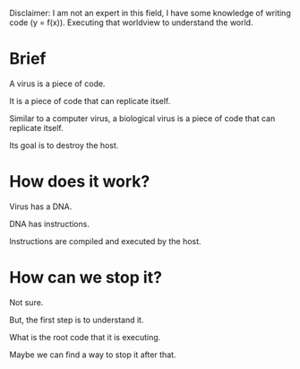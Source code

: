 Disclaimer: I am not an expert in this field, I have some knowledge of writing code (y = f(x)). Executing that worldview to understand the world.


# Brief

A virus is a piece of code.

It is a piece of code that can replicate itself.

Similar to a computer virus, a biological virus is a piece of code that can replicate itself.

Its goal is to destroy the host.

# How does it work?

Virus has a DNA.

DNA has instructions.

Instructions are compiled and executed by the host.

# How can we stop it?

Not sure.

But, the first step is to understand it.

What is the root code that it is executing.

Maybe we can find a way to stop it after that.
